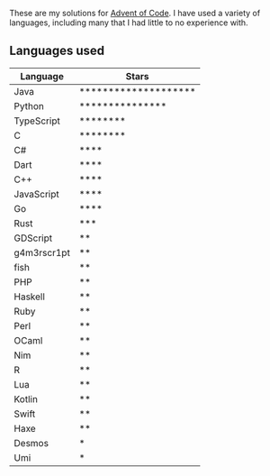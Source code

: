 These are my solutions for [Advent of Code](https://adventofcode.com). I have used a variety of languages, including many that I had little to no experience with.

## Languages used

| Language    | Stars                                    |
| ----------- | ---------------------------------------- |
| Java        | \*\*\*\*\*\*\*\*\*\*\*\*\*\*\*\*\*\*\*\* |
| Python      | \*\*\*\*\*\*\*\*\*\*\*\*\*\*\*           |
| TypeScript  | \*\*\*\*\*\*\*\*                         |
| C           | \*\*\*\*\*\*\*\*                         |
| C#          | \*\*\*\*                                 |
| Dart        | \*\*\*\*                                 |
| C++         | \*\*\*\*                                 |
| JavaScript  | \*\*\*\*                                 |
| Go          | \*\*\*\*                                 |
| Rust        | \*\*\*                                   |
| GDScript    | \*\*                                     |
| g4m3rscr1pt | \*\*                                     |
| fish        | \*\*                                     |
| PHP         | \*\*                                     |
| Haskell     | \*\*                                     |
| Ruby        | \*\*                                     |
| Perl        | \*\*                                     |
| OCaml       | \*\*                                     |
| Nim         | \*\*                                     |
| R           | \*\*                                     |
| Lua         | \*\*                                     |
| Kotlin      | \*\*                                     |
| Swift       | \*\*                                     |
| Haxe        | \*\*                                     |
| Desmos      | \*                                       |
| Umi         | \*                                       |
